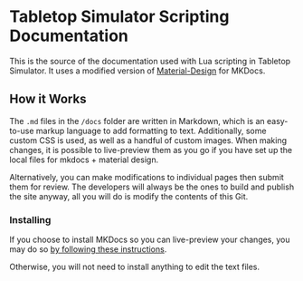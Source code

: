 # Tabletop Simulator Scripting Documentation

This is the source of the documentation used with Lua scripting in Tabletop Simulator. It uses a modified version of [Material-Design](https://github.com/squidfunk/mkdocs-material) for MKDocs.

## How it Works

The `.md` files in the `/docs` folder are written in Markdown, which is an easy-to-use markup language to add formatting to text. Additionally, some custom CSS is used, as well as a handful of custom images. When making changes, it is possible to live-preview them as you go if you have set up the local files for mkdocs + material design.

Alternatively, you can make modifications to individual pages then submit them for review. The developers will always be the ones to build and publish the site anyway, all you will do is modify the contents of this Git.

### Installing

If you choose to install MKDocs so you can live-preview your changes, you may do so [by following these instructions](https://squidfunk.github.io/mkdocs-material/getting-started/).

Otherwise, you will not need to install anything to edit the text files.
